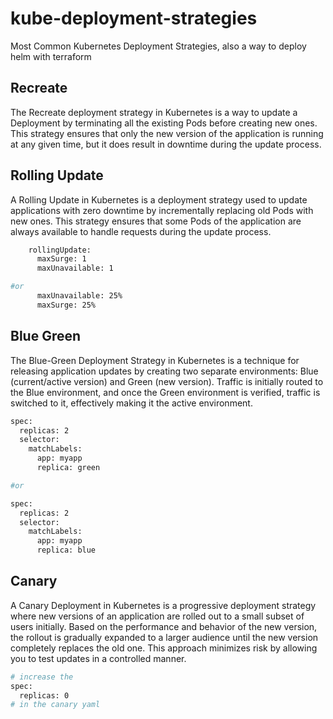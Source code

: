 # kube-deployment-strategies
Most Common Kubernetes Deployment Strategies, also a way to deploy helm with terraform

## Recreate
The Recreate deployment strategy in Kubernetes is a way to update a Deployment by terminating all the existing Pods before creating new ones. This strategy ensures that only the new version of the application is running at any given time, but it does result in downtime during the update process.

## Rolling Update
A Rolling Update in Kubernetes is a deployment strategy used to update applications with zero downtime by incrementally replacing old Pods with new ones. This strategy ensures that some Pods of the application are always available to handle requests during the update process.
```sh
    rollingUpdate:
      maxSurge: 1
      maxUnavailable: 1

#or
      maxUnavailable: 25%
      maxSurge: 25%
```
## Blue Green
The Blue-Green Deployment Strategy in Kubernetes is a technique for releasing application updates by creating two separate environments: Blue (current/active version) and Green (new version). Traffic is initially routed to the Blue environment, and once the Green environment is verified, traffic is switched to it, effectively making it the active environment.
```sh
spec:
  replicas: 2
  selector:
    matchLabels:
      app: myapp
      replica: green

#or

spec:
  replicas: 2
  selector:
    matchLabels:
      app: myapp
      replica: blue
```

## Canary
A Canary Deployment in Kubernetes is a progressive deployment strategy where new versions of an application are rolled out to a small subset of users initially. Based on the performance and behavior of the new version, the rollout is gradually expanded to a larger audience until the new version completely replaces the old one.
This approach minimizes risk by allowing you to test updates in a controlled manner.

```sh
# increase the 
spec:
  replicas: 0
# in the canary yaml
```